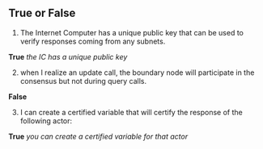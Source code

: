 ## True or False
1. The Internet Computer has a unique public key that can be used to verify responses coming from any subnets.

**True** *the IC has a unique public key*

2. when I realize an update call, the boundary node will participate in the consensus but not during query calls.

**False** 

3.  I can create a certified variable that will certify the response of the following actor:

**True** *you can create a certified variable for that actor*